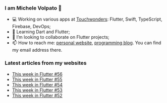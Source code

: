 ### I am Michele Volpato 👋

- 💻 Working on various apps at [Touchwonders](https://touchwonders.com): Flutter, Swift, TypeScript, Firebase, DevOps;
- 🌱 Learning Dart and Flutter;
- 📱 I’m looking to collaborate on Flutter projects;
- 📫 How to reach me: [personal website](https://volpato.nl), [programming blog](https://ishouldgotosleep.com). You can find my email address there.

### Latest articles from my websites

<!-- BLOG-POST-LIST:START -->
- [This week in Flutter #56](https://ishouldgotosleep.com/news/this-week-in-flutter-56/)
- [This week in Flutter #55](https://ishouldgotosleep.com/news/this-week-in-flutter-55/)
- [This week in Flutter #54](https://ishouldgotosleep.com/news/this-week-in-flutter-54/)
- [This week in Flutter #53](https://ishouldgotosleep.com/news/this-week-in-flutter-53/)
- [This week in Flutter #52](https://ishouldgotosleep.com/news/this-week-in-flutter-52/)
<!-- BLOG-POST-LIST:END -->
